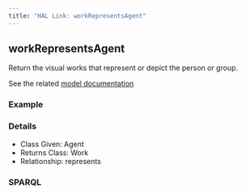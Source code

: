 ```yaml
---
title: "HAL Link: workRepresentsAgent"
---
```


## workRepresentsAgent

Return the visual works that represent or depict the person or group.

See the related [model documentation](/model/object/aboutness/#depiction)

### Example




### Details

* Class Given: Agent
* Returns Class: Work
* Relationship: represents


### SPARQL
```

```

